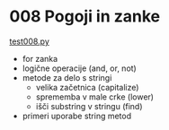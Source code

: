 # 008 Pogoji in zanke
[test008.py](/src/008_pogoji_in_zanke/test008.py)
* for zanka
* logične operacije (and, or, not)
* metode za delo s stringi
  * velika začetnica (capitalize)
  * sprememba v male crke (lower)
  * išči substring v stringu (find)
* primeri uporabe string metod
